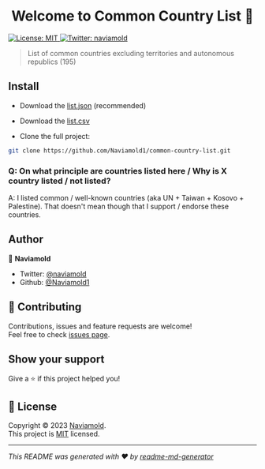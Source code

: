 <!-- markdownlint-disable MD033 -->
<h1 align="center">Welcome to Common Country List 👋</h1>
<p>
  <a href="https://mit-license.org/" target="_blank">
    <img alt="License: MIT" src="https://img.shields.io/badge/License-MIT-yellow.svg" />
  </a>
  <a href="https://twitter.com/naviamold" target="_blank">
    <img alt="Twitter: naviamold" src="https://img.shields.io/twitter/follow/naviamold.svg?style=social" />
  </a>
</p>

> List of common countries excluding territories and autonomous republics (195)

## Install

- Download the [list.json](https://raw.githubusercontent.com/Naviamold1/common-country-list/main/list.json) (recommended)

- Download the [list.csv](https://raw.githubusercontent.com/Naviamold1/common-country-list/main/list.csv)

- Clone the full project:

```sh
git clone https://github.com/Naviamold1/common-country-list.git
```

### Q: On what principle are countries listed here / Why is X country listed / not listed?

A: I listed common / well-known countries (aka UN + Taiwan + Kosovo + Palestine).
That doesn't mean though that I support / endorse these countries.

## Author

👤 **Naviamold**

- Twitter: [@naviamold](https://twitter.com/naviamold)
- Github: [@Naviamold1](https://github.com/Naviamold1)

## 🤝 Contributing

Contributions, issues and feature requests are welcome!<br />Feel free to check [issues page](https://github.com/Naviamold1/common-country-list/issues).

## Show your support

Give a ⭐️ if this project helped you!

## 📝 License

Copyright © 2023 [Naviamold](https://github.com/https://github.com/Naviamold1).<br />
This project is [MIT](https://mit-license.org/) licensed.

---

_This README was generated with ❤️ by [readme-md-generator](https://github.com/kefranabg/readme-md-generator)_

